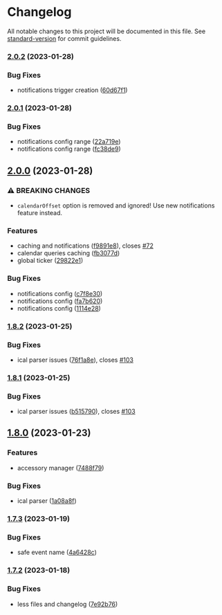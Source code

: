 # Changelog

All notable changes to this project will be documented in this file. See [standard-version](https://github.com/conventional-changelog/standard-version) for commit guidelines.

### [2.0.2](https://github.com/uamanager/homebridge-calendar-scheduler/compare/v2.0.1...v2.0.2) (2023-01-28)


### Bug Fixes

* notifications trigger creation ([60d67f1](https://github.com/uamanager/homebridge-calendar-scheduler/commit/60d67f15f37d145d34d34c5b9f6b782ccb83b140))

### [2.0.1](https://github.com/uamanager/homebridge-calendar-scheduler/compare/v2.0.0...v2.0.1) (2023-01-28)


### Bug Fixes

* notifications config range ([22a719e](https://github.com/uamanager/homebridge-calendar-scheduler/commit/22a719eed8b083646826a67d5da2af35dcb153a4))
* notifications config range ([fc38de9](https://github.com/uamanager/homebridge-calendar-scheduler/commit/fc38de98c2af715d12106dc422f150560a3c35e7))

## [2.0.0](https://github.com/uamanager/homebridge-calendar-scheduler/compare/v1.8.2...v2.0.0) (2023-01-28)


### ⚠ BREAKING CHANGES

* `calendarOffset` option is removed and ignored! Use new
notifications feature instead.

### Features

* caching and notifications ([f9891e8](https://github.com/uamanager/homebridge-calendar-scheduler/commit/f9891e8d05038e72429da3c0efc9310363457332)), closes [#72](https://github.com/uamanager/homebridge-calendar-scheduler/issues/72)
* calendar queries caching ([fb3077d](https://github.com/uamanager/homebridge-calendar-scheduler/commit/fb3077da765e111f52311cd68cebb6929102c716))
* global ticker ([29822e1](https://github.com/uamanager/homebridge-calendar-scheduler/commit/29822e1c1489f8dbae18e0188343d2a1867b2dd1))


### Bug Fixes

* notifications config ([c7f8e30](https://github.com/uamanager/homebridge-calendar-scheduler/commit/c7f8e30ea716e772417574d67f42631346f3d801))
* notifications config ([fa7b620](https://github.com/uamanager/homebridge-calendar-scheduler/commit/fa7b6207fae52ccc66a8bc922906e2785cbfb7a8))
* notifications config ([1114e28](https://github.com/uamanager/homebridge-calendar-scheduler/commit/1114e280762564277423abbbd1c9de401f31d027))

### [1.8.2](https://github.com/uamanager/homebridge-calendar-scheduler/compare/v1.8.1...v1.8.2) (2023-01-25)


### Bug Fixes

* ical parser issues ([76f1a8e](https://github.com/uamanager/homebridge-calendar-scheduler/commit/76f1a8eb0a040b8b2c739a758a04bf9edfbfacd6)), closes [#103](https://github.com/uamanager/homebridge-calendar-scheduler/issues/103)

### [1.8.1](https://github.com/uamanager/homebridge-calendar-scheduler/compare/v1.8.0...v1.8.1) (2023-01-25)


### Bug Fixes

* ical parser issues ([b515790](https://github.com/uamanager/homebridge-calendar-scheduler/commit/b515790b79d508b825f812dbddecbc60e81d1836)), closes [#103](https://github.com/uamanager/homebridge-calendar-scheduler/issues/103)

## [1.8.0](https://github.com/uamanager/homebridge-calendar-scheduler/compare/v1.7.3...v1.8.0) (2023-01-23)


### Features

* accessory manager ([7488f79](https://github.com/uamanager/homebridge-calendar-scheduler/commit/7488f79f78a9d55ea6a1cf6e62f0a0f3a3239c60))


### Bug Fixes

* ical parser ([1a08a8f](https://github.com/uamanager/homebridge-calendar-scheduler/commit/1a08a8f989f57b2d980669249712edfc4e4d1829))

### [1.7.3](https://github.com/uamanager/homebridge-calendar-scheduler/compare/v1.7.2...v1.7.3) (2023-01-19)


### Bug Fixes

* safe event name ([4a6428c](https://github.com/uamanager/homebridge-calendar-scheduler/commit/4a6428c27720bf55c1f30558dc15bafa32fdd172))

### [1.7.2](https://github.com/uamanager/homebridge-calendar-scheduler/compare/v1.7.1...v1.7.2) (2023-01-18)


### Bug Fixes

* less files and changelog ([7e92b76](https://github.com/uamanager/homebridge-calendar-scheduler/commit/7e92b769461d846fefa1ecba45946b1578e5dd9d))
